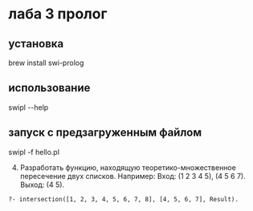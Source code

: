 # лаба 3 пролог

## установка

brew install swi-prolog

## использование

swipl --help

## запуск с предзагруженным файлом

swipl -f hello.pl

4. Разработать функцию, находящую теоретико-множественное пересечение
   двух списков.
   Например:
   Вход: (1 2 3 4 5), (4 5 6 7).
   Выход: (4 5).

```
?- intersection([1, 2, 3, 4, 5, 6, 7, 8], [4, 5, 6, 7], Result).
```
